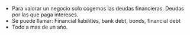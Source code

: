 - Para valorar un negocio solo cogemos las deudas financieras. Deudas por las que paga intereses.
- Se puede llamar: Financial liabilities, bank debt, bonds, financial debt
- Todo a mas de un año.